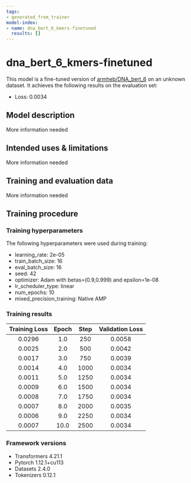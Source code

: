 ```yaml
---
tags:
- generated_from_trainer
model-index:
- name: dna_bert_6_kmers-finetuned
  results: []
---
```


<!-- This model card has been generated automatically according to the information the Trainer had access to. You
should probably proofread and complete it, then remove this comment. -->

# dna_bert_6_kmers-finetuned

This model is a fine-tuned version of [armheb/DNA_bert_6](https://huggingface.co/armheb/DNA_bert_6) on an unknown dataset.
It achieves the following results on the evaluation set:
- Loss: 0.0034

## Model description

More information needed

## Intended uses & limitations

More information needed

## Training and evaluation data

More information needed

## Training procedure

### Training hyperparameters

The following hyperparameters were used during training:
- learning_rate: 2e-05
- train_batch_size: 16
- eval_batch_size: 16
- seed: 42
- optimizer: Adam with betas=(0.9,0.999) and epsilon=1e-08
- lr_scheduler_type: linear
- num_epochs: 10
- mixed_precision_training: Native AMP

### Training results

| Training Loss | Epoch | Step | Validation Loss |
|:-------------:|:-----:|:----:|:---------------:|
| 0.0296        | 1.0   | 250  | 0.0058          |
| 0.0025        | 2.0   | 500  | 0.0042          |
| 0.0017        | 3.0   | 750  | 0.0039          |
| 0.0014        | 4.0   | 1000 | 0.0034          |
| 0.0011        | 5.0   | 1250 | 0.0034          |
| 0.0009        | 6.0   | 1500 | 0.0034          |
| 0.0008        | 7.0   | 1750 | 0.0034          |
| 0.0007        | 8.0   | 2000 | 0.0035          |
| 0.0006        | 9.0   | 2250 | 0.0034          |
| 0.0007        | 10.0  | 2500 | 0.0034          |


### Framework versions

- Transformers 4.21.1
- Pytorch 1.12.1+cu113
- Datasets 2.4.0
- Tokenizers 0.12.1
